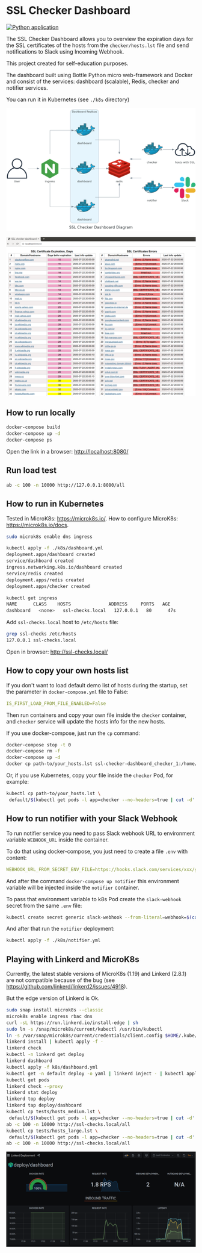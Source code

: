 # SSL Checker Dashboard

[![Python application](https://github.com/vensder/ssl-checker-dashboard/workflows/Python%20application/badge.svg)](https://github.com/vensder/ssl-checker-dashboard/actions?query=workflow%3A%22Python+application%22)

The SSL Checker Dashboard allows you to overview the expiration days for the SSL certificates of the hosts from the `checker/hosts.lst` file and send notifications to Slack using Incoming Webhook.

This project created for self-education purposes.

The dashboard built using Bottle Python micro web-framework and Docker and consist of the services: dashboard (scalable), Redis, checker and notifier services.

You can run it in Kubernetes (see `./k8s` directory)

![Diagram](./img/diagrams/ssl-checker-diagram.png?raw=true)

![SSL Checker Dashboard](./img/screenshot.png?raw=true)

## How to run locally

```bash
docker-compose build
docker-compose up -d
docker-compose ps
```

Open the link in a browser: <http://localhost:8080/>

## Run load test

```bash
ab -c 100 -n 10000 http://127.0.0.1:8080/all
```

## How to run in Kubernetes

Tested in MicroK8s: <https://microk8s.io/>. How to configure MicroK8s: <https://microk8s.io/docs>.

```bash
sudo microk8s enable dns ingress
```

```bash
kubectl apply -f ./k8s/dashboard.yml
deployment.apps/dashboard created
service/dashboard created
ingress.networking.k8s.io/dashboard created
service/redis created
deployment.apps/redis created
deployment.apps/checker created
```

```bash
kubectl get ingress
NAME      CLASS    HOSTS              ADDRESS     PORTS   AGE
dashboard   <none>   ssl-checks.local   127.0.0.1   80      47s
```

Add `ssl-checks.local` host to `/etc/hosts` file:

```bash
grep ssl-checks /etc/hosts
127.0.0.1 ssl-checks.local
```

Open in browser: <http://ssl-checks.local/>

## How to copy your own hosts list

If you don't want to load default demo list of hosts during the startup, set the parameter in `docker-compose.yml` file to False:

```yaml
IS_FIRST_LOAD_FROM_FILE_ENABLED=False
```

Then run containers and copy your own file inside the `checker` container, and `checker` service will update the hosts info for the new hosts.

If you use docker-compose, just run the `cp` command:

```bash
docker-compose stop -t 0
docker-compose rm -f
docker-compose up -d
docker cp path-to/your_hosts.lst ssl-checker-dashboard_checker_1:/home/app/hosts.lst
```

Or, if you use Kubernetes, copy your file inside the `checker` Pod, for example:

```bash
kubectl cp path-to/your_hosts.lst \
 default/$(kubectl get pods -l app=checker --no-headers=true | cut -d' ' -f1):/home/app/hosts.lst
```

## How to run notifier with your Slack Webhook

To run notifier service you need to pass Slack webhook URL to environment variable `WEBHOOK_URL` inside the container.

To do that using docker-compose, you just need to create a file `.env` with content:

```yaml
WEBHOOK_URL_FROM_SECRET_ENV_FILE=https://hooks.slack.com/services/xxx/yyy/zzz
```

And after the command `docker-compose up notifier` this environment variable will be injected inside the `notifier` container.

To pass that environment variable to k8s Pod create the `slack-webhook` secret from the same `.env` file:

```bash
kubectl create secret generic slack-webhook --from-literal=webhook=$(cat .env | cut -d'=' -f2)
```

And after that run the `notifier` deployment:

```bash
kubectl apply -f ./k8s/notifier.yml
```

## Playing with Linkerd and MicroK8s

Currently, the latest stable versions of MicroK8s (1.19) and Linkerd (2.8.1) are not compatible because of the bug (see https://github.com/linkerd/linkerd2/issues/4918).

But the edge version of Linkerd is Ok.

```bash
sudo snap install microk8s --classic
microk8s enable ingress rbac dns
curl -sL https://run.linkerd.io/install-edge | sh
sudo ln -s /snap/microk8s/current/kubectl /usr/bin/kubectl
ln -s /var/snap/microk8s/current/credentials/client.config $HOME/.kube/config
linkerd install | kubectl apply -f -
linkerd check
kubectl -n linkerd get deploy
linkerd dashboard
kubectl apply -f k8s/dashboard.yml 
kubectl get -n default deploy -o yaml | linkerd inject - | kubectl apply -f -
kubectl get pods 
linkerd check --proxy 
linkerd stat deploy
linkerd top deploy
linkerd tap deploy/dashboard 
kubectl cp tests/hosts_medium.lst \
 default/$(kubectl get pods -l app=checker --no-headers=true | cut -d' ' -f1):/home/app/hosts.lst
ab -c 100 -n 10000 http://ssl-checks.local/all
kubectl cp tests/hosts_large.lst \
 default/$(kubectl get pods -l app=checker --no-headers=true | cut -d' ' -f1):/home/app/hosts.lst
ab -c 100 -n 10000 http://ssl-checks.local/all
```

![Linkerd Grafana](./img/linkerd.png?raw=true)

